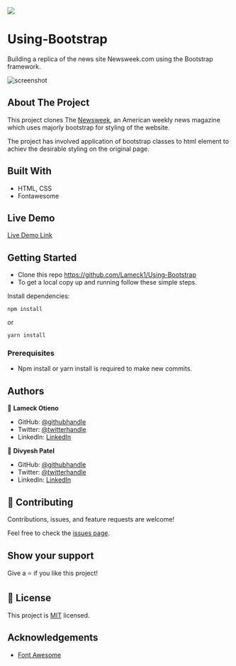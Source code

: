 ![](https://img.shields.io/badge/Microverse-blueviolet)

# Using-Bootstrap
 Building a replica of the news site Newsweek.com using the Bootstrap framework.

![screenshot](./assets/images/screencapture.png)


## About The Project

This project clones The [Newsweek](https://www.newsweek.com/), an American weekly news magazine which uses majorly bootstrap for styling of the website.

The project has involved application of bootstrap classes to html element to achiev the desirable styling on the original page.


## Built With

- HTML, CSS
- Fontawesome

## Live Demo

[Live Demo Link]()


## Getting Started

* Clone this repo https://github.com/Lameck1/Using-Bootstrap
* To get a local copy up and running follow these simple steps.

Install dependencies:

```
npm install
```

or 

```
yarn install
```


### Prerequisites

- Npm install or yarn install is required to make new commits.


## Authors

👤 **Lameck Otieno**
  - GitHub: [@githubhandle](https://github.com/Lameck1)
  - Twitter: [@twitterhandle](https://twitter.com/lameck721)
  - LinkedIn: [LinkedIn](https://www.linkedin.com/in/lameck-odhiambo-642b7077/)

👤 **Divyesh Patel**
  - GitHub: [@githubhandle](https://github.com/Div685)
  - Twitter: [@twitterhandle](https://www.linkedin.com/in/divyesh-patel-2a15a6107)
  - LinkedIn: [LinkedIn]((https://www.linkedin.com/in/divyesh-patel-2a15a6107)
)

## 🤝 Contributing

Contributions, issues, and feature requests are welcome!

Feel free to check the [issues page](https://github.com/Lameck1/Using-Bootstrap/issues).


## Show your support

Give a ⭐️ if you like this project!


## 📝 License

This project is [MIT](https://github.com/Lameck1/Using-Bootstrap/blob/feature-newsweek-home/LICENSE) licensed.


## Acknowledgements

* [Font Awesome](https://fontawesome.com)
